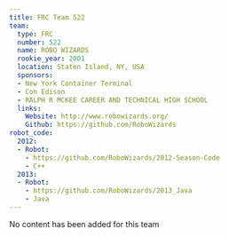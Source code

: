 ```yaml
---
title: FRC Team 522
team:
  type: FRC
  number: 522
  name: ROBO WIZARDS
  rookie_year: 2001
  location: Staten Island, NY, USA
  sponsors:
  - New York Container Terminal
  - Con Edison
  - RALPH R MCKEE CAREER AND TECHNICAL HIGH SCHOOL
  links:
    Website: http://www.robowizards.org/
    Github: https://github.com/RoboWizards
robot_code:
  2012:
  - Robot:
    - https://github.com/RoboWizards/2012-Season-Code
    - C++
  2013:
  - Robot:
    - https://github.com/RoboWizards/2013_Java
    - Java
---
```


No content has been added for this team
